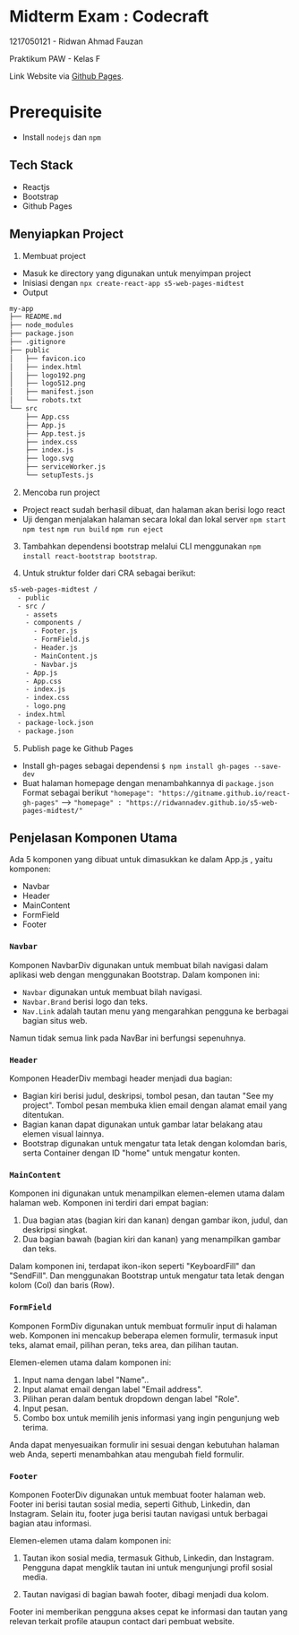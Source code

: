 # Midterm Exam : Codecraft

1217050121 - Ridwan Ahmad Fauzan

Praktikum PAW - Kelas F

Link Website via [Github Pages](https://ridwannadev.github.io/s5-web-pages-midtest/).

# Prerequisite

- Install `nodejs` dan `npm`

## Tech Stack

- Reactjs
- Bootstrap
- Github Pages

## Menyiapkan Project

1. Membuat project

- Masuk ke directory yang digunakan untuk menyimpan project
- Inisiasi dengan `npx create-react-app s5-web-pages-midtest`
- Output
```bash
my-app
├── README.md
├── node_modules
├── package.json
├── .gitignore
├── public
│   ├── favicon.ico
│   ├── index.html
│   ├── logo192.png
│   ├── logo512.png
│   ├── manifest.json
│   └── robots.txt
└── src
    ├── App.css
    ├── App.js
    ├── App.test.js
    ├── index.css
    ├── index.js
    ├── logo.svg
    ├── serviceWorker.js
    └── setupTests.js

```

2. Mencoba run project
- Project react sudah berhasil dibuat, dan halaman akan berisi logo react
- Uji dengan menjalakan halaman secara lokal dan lokal server
`npm start`
`npm test`
`npm run build`
`npm run eject`

3. Tambahkan dependensi bootstrap melalui CLI menggunakan `npm install react-bootstrap bootstrap`. 

4. Untuk struktur folder dari CRA sebagai berikut:

```bash
s5-web-pages-midtest /
  - public
  - src /
    - assets
    - components /
      - Footer.js
      - FormField.js
      - Header.js
      - MainContent.js
      - Navbar.js
    - App.js
    - App.css
    - index.js
    - index.css
    - logo.png
  - index.html
  - package-lock.json
  - package.json
```

5. Publish page ke Github Pages

- Install gh-pages sebagai dependensi
`$ npm install gh-pages --save-dev`
- Buat halaman homepage dengan menambahkannya di `package.json` 
Format sebagai berikut `"homepage": "https://gitname.github.io/react-gh-pages"` --> `"homepage" : "https://ridwannadev.github.io/s5-web-pages-midtest/"`

## Penjelasan Komponen Utama

Ada 5 komponen yang dibuat untuk dimasukkan ke dalam App.js , yaitu komponen:
- Navbar
- Header
- MainContent
- FormField
- Footer

### `Navbar`

Komponen NavbarDiv digunakan untuk membuat bilah navigasi dalam aplikasi web dengan menggunakan Bootstrap. Dalam komponen ini:

- `Navbar` digunakan untuk membuat bilah navigasi.
- `Navbar.Brand` berisi logo dan teks.
- `Nav.Link` adalah tautan menu yang mengarahkan pengguna ke berbagai bagian situs web.

Namun tidak semua link pada NavBar ini berfungsi sepenuhnya.

### `Header`

Komponen HeaderDiv membagi header menjadi dua bagian:

- Bagian kiri berisi judul, deskripsi, tombol pesan, dan tautan "See my project". Tombol pesan membuka klien email dengan alamat email yang ditentukan.
- Bagian kanan dapat digunakan untuk gambar latar belakang atau elemen visual lainnya.
- Bootstrap digunakan untuk mengatur tata letak dengan kolomdan baris, serta Container dengan ID "home" untuk mengatur konten.

### `MainContent`

Komponen ini digunakan untuk menampilkan elemen-elemen utama dalam halaman web. Komponen ini terdiri dari empat bagian:

1. Dua bagian atas (bagian kiri dan kanan) dengan gambar ikon, judul, dan deskripsi singkat.
2. Dua bagian bawah (bagian kiri dan kanan) yang menampilkan gambar dan teks.

Dalam komponen ini, terdapat ikon-ikon seperti "KeyboardFill" dan "SendFill". Dan menggunakan Bootstrap untuk mengatur tata letak dengan kolom (Col) dan baris (Row).


### `FormField`

Komponen FormDiv digunakan untuk membuat formulir input di halaman web. Komponen ini mencakup beberapa elemen formulir, termasuk input teks, alamat email, pilihan peran, teks area, dan pilihan tautan.

Elemen-elemen utama dalam komponen ini:

1. Input nama dengan label "Name"..
2. Input alamat email dengan label "Email address".
3. Pilihan peran dalam bentuk dropdown dengan label "Role".
4. Input pesan.
5. Combo box untuk memilih jenis informasi yang ingin pengunjung web terima.

Anda dapat menyesuaikan formulir ini sesuai dengan kebutuhan halaman web Anda, seperti menambahkan atau mengubah field formulir.


### `Footer`

Komponen FooterDiv digunakan untuk membuat footer halaman web. Footer ini berisi tautan sosial media, seperti Github, Linkedin, dan Instagram. Selain itu, footer juga berisi tautan navigasi untuk berbagai bagian atau informasi.

Elemen-elemen utama dalam komponen ini:

1. Tautan ikon sosial media, termasuk Github, Linkedin, dan Instagram. Pengguna dapat mengklik tautan ini untuk mengunjungi profil sosial media.

2. Tautan navigasi di bagian bawah footer, dibagi menjadi dua kolom.

Footer ini memberikan pengguna akses cepat ke informasi dan tautan yang relevan terkait profile ataupun contact dari pembuat website.

